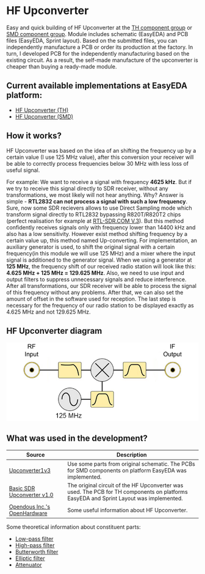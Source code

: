 # HF Upconverter

Easy and quick building of HF Upconverter at the [TH component group](./TH) or [SMD component group](./SMD/EasyEDA). Module includes schematic (EasyEDA) and PCB files (EasyEDA, Sprint layout). Based on the submitted files, you can independently manufacture a PCB or order its production at the factory. In turn, I developed PCB for the independently manufacturing based on the existing circuit. As a result, the self-made manufacture of the upconverter is cheaper than buying a ready-made module.

## Current available implementations at EasyEDA platform:
- [HF Upconverter (TH)]
- [HF Upconverter (SMD)]

## How it works?
HF Upconverter was based on the idea of an shifting the frequency up by a certain value (I use 125 MHz value), after this conversion your receiver will be able to correctly process frequencies below 30 MHz with less loss of useful signal.

For example: 
We want to receive a signal with frequency **4625 kHz**. But if we try to receive this signal directly to SDR receiver, without any transformations, we most likely will not hear anything. Why? Answer is simple - **RTL2832 can not process a signal with such a low frequency**. Sure, now some SDR recievers allows to use Direct Sampling mode which transform signal directly to RTL2832 bypassing R820T/R820T2 chips (perfect realisation for example at [RTL-SDR.COM V.3]). But this method confidently receives signals only with frequency lower than 14400 kHz and also has a low sensitivity. However exist method shifting frequency by a certain value up, this method named Up-сonverting. For implementation, an auxiliary generator is used, to shift the original signal with a certain frequency(in this module we will use 125 MHz) and a mixer where the input signal is additioned to the generator signal. When we using a generator at **125 MHz**, the frequency shift of our received radio station will look like this: **4.625 MHz + 125 MHz = 129.625 MHz**. Also, we need to use input and output filters to suppress unnecessary signals and reduce interference. After all transformations, our SDR receiver will be able to process the signal of this frequency without any problems. After that, we can also set the amount of offset in the software used for reception. The last step is necessary for the frequency of our radio station to be displayed exactly as 4.625 MHz and not 129.625 MHz.

## HF Upconverter diagram
![HF Upconverter diagram](.Pictures/Upconverter-diagram.png)

## What was used in the development?
| Source | Description |
| ------ | ------ |
| [Upconverter1v3] | Use some parts from original schematic. The PCBs for SMD components on platform EasyEDA was implemented. |
| [Basic SDR Upconverter v1.0] | The original circuit of the HF Upconverter was used. The PCB for TH components on platforms EasyEDA and Sprint Layout was implemented. |
| [Opendous Inc.'s OpenHardware] | Some useful information about HF Upconverter. |

Some theoretical information about constituent parts:

- [Low-pass filter]
- [High-pass filter]
- [Butterworth filter]
- [Elliptic filter]
- [Attenuator]

[HF Upconverter (TH)]: <https://easyeda.com/IgrikXD/HF_Upconverter_ADE_series_mixers-b319a09d843a495baa5be52cb93d76d8>
[HF Upconverter (SMD)]: <https://easyeda.com/IgrikXD/HF_Upconverter_SMD-3cfb364d4cd2413abd3e60c4312f322d>
[Upconverter1v3]: <https://github.com/opendous/Upconverter1v3>
[Basic SDR Upconverter v1.0]: <http://home.scarlet.be/on1bes/sdr_up_conv_v1.0_ade1_125_en.html>
[Opendous Inc.'s OpenHardware]: <https://github.com/ha7ilm/opendous/wiki>

[Еще раз о приеме КВ на RTL-SDR]: <https://m.geektimes.ru/post/289241/>
[Защита устройств от неправильной подачи полярности питания]: <https://habrahabr.ru/post/254035/>
[Широкополосный SDR радиосканер из DVB тюнера]: <https://vk.com/dvb_tv>
[Снимки с метеоспутников + SDR]: <https://vk.com/noaa_sat>

[Low-pass filter]: <https://en.wikipedia.org/wiki/Low-pass_filter>
[High-pass filter]: <https://en.wikipedia.org/wiki/High-pass_filter>
[Butterworth filter]: <https://en.wikipedia.org/wiki/Butterworth_filter>
[Elliptic filter]: <https://en.wikipedia.org/wiki/Elliptic_filter>
[Attenuator]: <https://en.wikipedia.org/wiki/Attenuator_(electronics)>

[RTL-SDR.COM V.3]: <https://www.rtl-sdr.com/buy-rtl-sdr-dvb-t-dongles/>